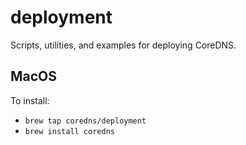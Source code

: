 # deployment
Scripts, utilities, and examples for deploying CoreDNS.


## MacOS
 To install:
  - `brew tap coredns/deployment`
  - `brew install coredns`
